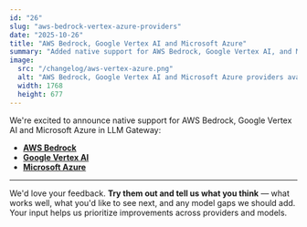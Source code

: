 ```yaml
---
id: "26"
slug: "aws-bedrock-vertex-azure-providers"
date: "2025-10-26"
title: "AWS Bedrock, Google Vertex AI and Microsoft Azure"
summary: "Added native support for AWS Bedrock, Google Vertex AI, and Microsoft Azure."
image:
  src: "/changelog/aws-vertex-azure.png"
  alt: "AWS Bedrock, Google Vertex AI and Microsoft Azure providers available in LLM Gateway"
  width: 1768
  height: 677
---
```


We're excited to announce native support for AWS Bedrock, Google Vertex AI and Microsoft Azure in LLM Gateway:

- **[AWS Bedrock](/providers/aws-bedrock)**
- **[Google Vertex AI](/providers/google-ai-studio)**
- **[Microsoft Azure](/providers/azure)**

---

We'd love your feedback. **Try them out and tell us what you think** — what works well, what you'd like to see next, and any model gaps we should add. Your input helps us prioritize improvements across providers and models.

